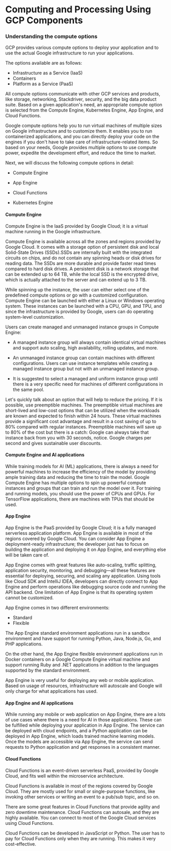 
# Computing and Processing Using GCP Components


### Understanding the compute options

GCP provides various compute options to deploy your application and to use the actual Google infrastructure to run your applications.

The options available are as follows:

- Infrastructure as a Service (IaaS)
- Containers
- Platform as a Service (PaaS)


All compute options communicate with other GCP services and products, like storage, networking, Stackdriver, security, and the big data product suite. Based on a given application's need, an appropriate compute option is selected from the Compute Engine, Kubernetes Engine, App Engine, and Cloud Functions.

Google compute options help you to run virtual machines of multiple sizes on Google infrastructure and to customize them. It enables you to run containerized applications, and you can directly deploy your code on the engines if you don't have to take care of infrastructure-related items. So based on your needs, Google provides multiple options to use compute power, expedite the development effort, and reduce the time to market.


Next, we will discuss the following compute options in detail:

- Compute Engine
- App Engine

- Cloud Functions
- Kubernetes Engine


#### Compute Engine

Compute Engine is the IaaS provided by Google Cloud; it is a virtual machine running in the Google infrastructure.

Compute Engine is available across all the zones and regions provided by Google Cloud. It comes with a storage option of persistent disk and local Solid-State Drives (SSDs).SSDs are internally built with the integrated circuits on chips, and do not contain any spinning heads or disk drives for reading data. The SSDs are more durable and provide faster read times compared to hard disk drives. A persistent disk is a network storage that can be extended up to 64 TB, while the local SSD is the encrypted drive, which is actually attached to the server and can extend up to 3 TB.


While spinning up the instance, the user can either select one of the predefined compute options or go with a customized configuration. Compute Engine can be launched with either a Linux or Windows operating system. These instances can be launched with a CPU, GPU, and TPU, and since the infrastructure is provided by Google, users can do operating system-level customization.


Users can create managed and unmanaged instance groups in Compute Engine:

- A managed instance group will always contain identical virtual machines and support auto scaling, high availability, rolling updates, and more.
- An unmanaged instance group can contain machines with different configurations. Users can use instance templates while creating a managed instance group but not with an unmanaged instance group.

- It is suggested to select a managed and uniform instance group until there is a very specific need for machines of different configurations in the same pool.

Let's quickly talk about an option that will help to reduce the pricing. If it is possible, use preemptible machines. The preemptible virtual machines are short-lived and low-cost options that can be utilized when the workloads are known and expected to finish within 24 hours. These virtual machines provide a significant cost advantage and result in a cost saving of up to 80% compared with regular instances. Preemptible machines will save up to 80% of the cost but there is a catch: Google can always take that instance back from you with 30 seconds, notice. Google charges per second and gives sustainable user discounts.


#### Compute Engine and AI applications

While training models for AI (ML) applications, there is always a need for powerful machines to increase the efficiency of the model by providing ample training data and reducing the time to train the model. Google Compute Engine has multiple options to spin up powerful compute instances and groups that can train and run the model over it. For training and running models, you should use the power of CPUs and GPUs. For TensorFlow applications, there are machines with TPUs that should be used.


#### App Engine

App Engine is the PaaS provided by Google Cloud; it is a fully managed serverless application platform. App Engine is available in most of the regions covered by Google Cloud. You can consider App Engine a deployment-ready infrastructure; the developer just has to focus on building the application and deploying it on App Engine, and everything else will be taken care of.

App Engine comes with great features like auto-scaling, traffic splitting, application security, monitoring, and debugging—all these features are essential for deploying, securing, and scaling any application. Using tools like Cloud SDK and IntelliJ IDEA, developers can directly connect to App Engine and perform operations like debugging source code and running the API backend. One limitation of App Engine is that its operating system cannot be customized.

App Engine comes in two different environments:

- Standard
- Flexible

The App Engine standard environment applications run in a sandbox environment and have support for running Python, Java, Node.js, Go, and PHP applications.

On the other hand, the App Engine flexible environment applications run in Docker containers on a Google Compute Engine virtual machine and support running Ruby and .NET applications in addition to the languages supported by the standard environment.

App Engine is very useful for deploying any web or mobile application. Based on usage of resources, infrastructure will autoscale and Google will only charge for what applications has used.


#### App Engine and AI applications

While running any mobile or web application on App Engine, there are a lots of use cases where there is a need for AI in those applications. These can be fulfilled while deploying your application in App Engine. The service can be deployed with cloud endpoints, and a Python application can be deployed in App Engine, which loads trained machine learning models. Once the models are accessible via App Engine, the service can send requests to Python application and get responses in a consistent manner.



#### Cloud Functions

Cloud Functions is an event-driven serverless PaaS, provided by Google Cloud, and fits well within the microservice architecture.

Cloud Functions is available in most of the regions covered by Google Cloud. They are mostly used for small or single-purpose functions, like invoking other services or writing an event to a pub/sub topic, and so on.

There are some great features in Cloud Functions that provide agility and zero downtime maintenance. Cloud Functions can autosale, and they are highly available. You can connect to most of the Google Cloud services using Cloud Functions.

Cloud Functions can be developed in JavaScript or Python. The user has to pay for Cloud Functions only when they are running. This makes it very cost-effective.


